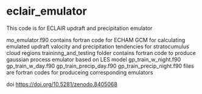 # eclair_emulator
This code is for ECLAIR updraft and precipitation emulator

mo_emulator.f90 contains fortran code for ECHAM GCM for calculating emulated updraft valocity and precipitation tendencies for stratocumulus cloud regions
traininng_and_testing folder contains fortran code to produce gaussian process emulator based on LES model
gp_train_w_night.f90 gp_train_w_day.f90 gp_train_precip_day.f90 gp_train_precip_night.f90 files are fortran codes for produceing corresponding emulators

doi https://doi.org/10.5281/zenodo.8405068

